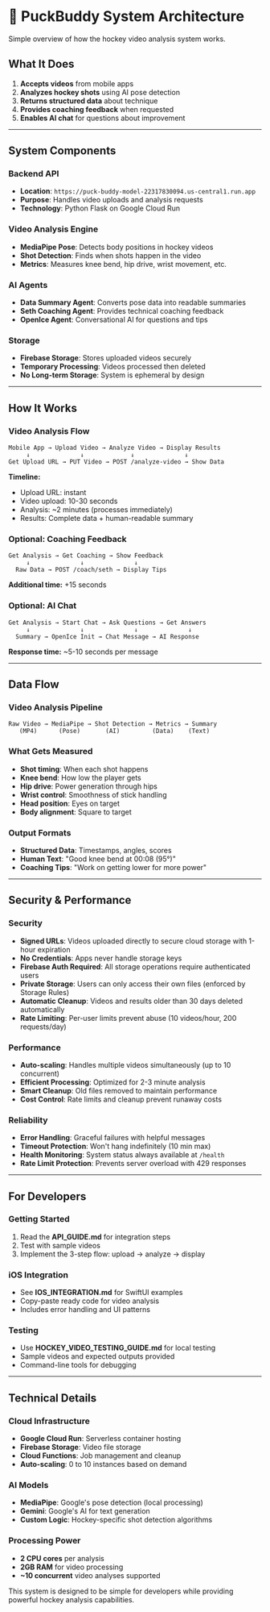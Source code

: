 # 🏒 PuckBuddy System Architecture

Simple overview of how the hockey video analysis system works.

## What It Does

1. **Accepts videos** from mobile apps
2. **Analyzes hockey shots** using AI pose detection  
3. **Returns structured data** about technique
4. **Provides coaching feedback** when requested
5. **Enables AI chat** for questions about improvement

---

## System Components

### Backend API
- **Location**: `https://puck-buddy-model-22317830094.us-central1.run.app`
- **Purpose**: Handles video uploads and analysis requests
- **Technology**: Python Flask on Google Cloud Run

### Video Analysis Engine
- **MediaPipe Pose**: Detects body positions in hockey videos
- **Shot Detection**: Finds when shots happen in the video
- **Metrics**: Measures knee bend, hip drive, wrist movement, etc.

### AI Agents
- **Data Summary Agent**: Converts pose data into readable summaries
- **Seth Coaching Agent**: Provides technical coaching feedback
- **OpenIce Agent**: Conversational AI for questions and tips

### Storage
- **Firebase Storage**: Stores uploaded videos securely
- **Temporary Processing**: Videos processed then deleted
- **No Long-term Storage**: System is ephemeral by design

---

## How It Works

### Video Analysis Flow
```
Mobile App → Upload Video → Analyze Video → Display Results
     ↓              ↓             ↓              ↓
Get Upload URL → PUT Video → POST /analyze-video → Show Data
```

**Timeline:**
- Upload URL: instant
- Video upload: 10-30 seconds  
- Analysis: ~2 minutes (processes immediately)
- Results: Complete data + human-readable summary

### Optional: Coaching Feedback
```
Get Analysis → Get Coaching → Show Feedback
     ↓              ↓              ↓  
  Raw Data → POST /coach/seth → Display Tips
```

**Additional time:** +15 seconds

### Optional: AI Chat
```
Get Analysis → Start Chat → Ask Questions → Get Answers
     ↓              ↓              ↓              ↓
  Summary → OpenIce Init → Chat Message → AI Response  
```

**Response time:** ~5-10 seconds per message

---

## Data Flow

### Video Analysis Pipeline
```
Raw Video → MediaPipe → Shot Detection → Metrics → Summary
   (MP4)      (Pose)       (AI)         (Data)    (Text)
```

### What Gets Measured
- **Shot timing**: When each shot happens
- **Knee bend**: How low the player gets
- **Hip drive**: Power generation through hips
- **Wrist control**: Smoothness of stick handling
- **Head position**: Eyes on target
- **Body alignment**: Square to target

### Output Formats
- **Structured Data**: Timestamps, angles, scores
- **Human Text**: "Good knee bend at 00:08 (95°)"
- **Coaching Tips**: "Work on getting lower for more power"

---

## Security & Performance

### Security
- **Signed URLs**: Videos uploaded directly to secure cloud storage with 1-hour expiration
- **No Credentials**: Apps never handle storage keys
- **Firebase Auth Required**: All storage operations require authenticated users
- **Private Storage**: Users can only access their own files (enforced by Storage Rules)
- **Automatic Cleanup**: Videos and results older than 30 days deleted automatically
- **Rate Limiting**: Per-user limits prevent abuse (10 videos/hour, 200 requests/day)

### Performance  
- **Auto-scaling**: Handles multiple videos simultaneously (up to 10 concurrent)
- **Efficient Processing**: Optimized for 2-3 minute analysis
- **Smart Cleanup**: Old files removed to maintain performance
- **Cost Control**: Rate limits and cleanup prevent runaway costs

### Reliability
- **Error Handling**: Graceful failures with helpful messages
- **Timeout Protection**: Won't hang indefinitely (10 min max)
- **Health Monitoring**: System status always available at `/health`
- **Rate Limit Protection**: Prevents server overload with 429 responses

---

## For Developers

### Getting Started
1. Read the **API_GUIDE.md** for integration steps
2. Test with sample videos
3. Implement the 3-step flow: upload → analyze → display

### iOS Integration
- See **IOS_INTEGRATION.md** for SwiftUI examples
- Copy-paste ready code for video analysis
- Includes error handling and UI patterns

### Testing
- Use **HOCKEY_VIDEO_TESTING_GUIDE.md** for local testing
- Sample videos and expected outputs provided
- Command-line tools for debugging

---

## Technical Details

### Cloud Infrastructure
- **Google Cloud Run**: Serverless container hosting
- **Firebase Storage**: Video file storage
- **Cloud Functions**: Job management and cleanup
- **Auto-scaling**: 0 to 10 instances based on demand

### AI Models
- **MediaPipe**: Google's pose detection (local processing)
- **Gemini**: Google's AI for text generation
- **Custom Logic**: Hockey-specific shot detection algorithms

### Processing Power
- **2 CPU cores** per analysis
- **2GB RAM** for video processing  
- **~10 concurrent** video analyses supported

This system is designed to be simple for developers while providing powerful hockey analysis capabilities.
